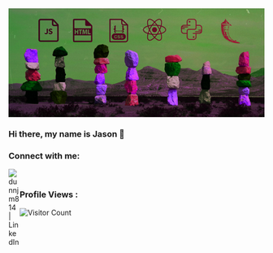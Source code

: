 <img align="center" src="https://github.com/dunnjm814/dunnjm814/blob/main/jason_github_banner.jpg?raw=true"/>

### Hi there, my name is Jason 👋

### Connect with me:

  [<img align="left" alt="dunnjm814 | LinkedIn" width="22px" src="https://cdn.jsdelivr.net/npm/simple-icons@v3/icons/linkedin.svg" />][linkedin]<br>

### Profile Views :<br>
![Visitor Count](https://profile-counter.glitch.me/dunnjm814/count.svg)


[linkedin]: https://www.linkedin.com/in/jason-dunn-5667a1b7/

<!--
**dunnjm814/dunnjm814** is a ✨ _special_ ✨ repository because its `README.md` (this file) appears on your GitHub profile.

Here are some ideas to get you started:

- 🔭 I’m currently working on ...
- 🌱 I’m currently learning ...
- 👯 I’m looking to collaborate on ...
- 🤔 I’m looking for help with ...
- 💬 Ask me about ...
- 📫 How to reach me: ...
- 😄 Pronouns: ...
- ⚡ Fun fact: ...
-->
